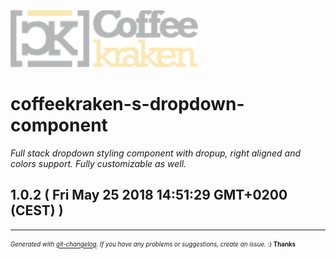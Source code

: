 <img width="300px" src=".resources/coffeekraken-logo.jpg" />

# coffeekraken-s-dropdown-component

_Full stack dropdown styling component with dropup, right aligned and colors support. Fully customizable as well._

## 1.0.2  ( Fri May 25 2018 14:51:29 GMT+0200 (CEST) )



---
<sub><sup>*Generated with [git-changelog](https://github.com/rafinskipg/git-changelog). If you have any problems or suggestions, create an issue.* :) **Thanks** </sub></sup>
